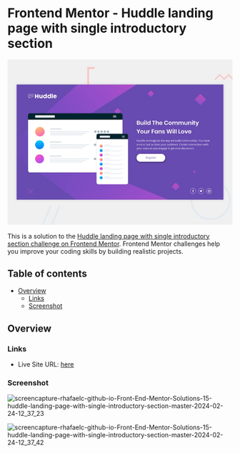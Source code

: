 # Frontend Mentor - Huddle landing page with single introductory section

![Design preview for the Huddle landing page with single introductory section](./design/desktop-preview.jpg)

This is a solution to the [Huddle landing page with single introductory section challenge on Frontend Mentor](https://www.frontendmentor.io/challenges/huddle-landing-page-with-a-single-introductory-section-B_2Wvxgi0). Frontend Mentor challenges help you improve your coding skills by building realistic projects. 

## Table of contents

- [Overview](#overview)
  - [Links](#links)
  - [Screenshot](#screenshot)

## Overview

### Links

- Live Site URL: [here](https://rhafaelc.github.io/Front-End-Mentor-Solutions/15-huddle-landing-page-with-single-introductory-section-master/)

### Screenshot
![screencapture-rhafaelc-github-io-Front-End-Mentor-Solutions-15-huddle-landing-page-with-single-introductory-section-master-2024-02-24-12_37_23](https://github.com/rhafaelc/Front-End-Mentor-Solutions/assets/109317539/2d29e664-d1ae-470f-be9c-936161afa309)

![screencapture-rhafaelc-github-io-Front-End-Mentor-Solutions-15-huddle-landing-page-with-single-introductory-section-master-2024-02-24-12_37_42](https://github.com/rhafaelc/Front-End-Mentor-Solutions/assets/109317539/57070395-55d5-4d07-81f5-9a8e5aa53a35)
